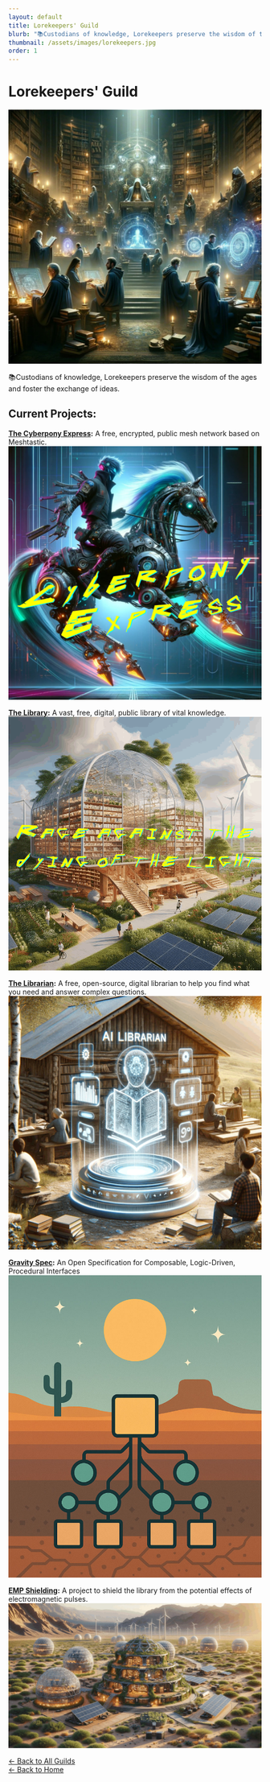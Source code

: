 ```yaml
---
layout: default
title: Lorekeepers' Guild
blurb: "📚Custodians of knowledge, Lorekeepers preserve the wisdom of the ages and foster the exchange of ideas."
thumbnail: /assets/images/lorekeepers.jpg
order: 1
---
```


# Lorekeepers' Guild

<img src="/assets/images/lorekeepers.jpg" class="photo">

📚Custodians of knowledge, Lorekeepers preserve the wisdom of the ages and foster the exchange of ideas.

## Current Projects:

**[The Cyberpony Express](/guilds/lorekeepers/cyberpony-express):** A free, encrypted, public mesh network based on Meshtastic.  
<img src="/assets/images/cyberpony-express.jpg" class="photo">

**[The Library](/guilds/lorekeepers/library):** A vast, free, digital, public library of vital knowledge.  
<img src="/assets/images/library-rage.gif" alt="Rage against the dying of the light" class="photo">

**[The Librarian](/guilds/lorekeepers/librarian):** A free, open-source, digital librarian to help you find what you need and answer complex questions.  
<img src="/assets/images/librarian.gif" class="photo">

**[Gravity Spec](/guilds/lorekeepers/gravity):** An Open Specification for Composable, Logic-Driven, Procedural Interfaces
<img src="/assets/images/gravity-spec.jpg" class="photo">

**[EMP Shielding](/guilds/lorekeepers/emp-shielding):** A project to shield the library from the potential effects of electromagnetic pulses.  
<img src="/assets/images/emp-shielding.jpg" class="photo">


[← Back to All Guilds](/guilds/)  
[← Back to Home](/)
